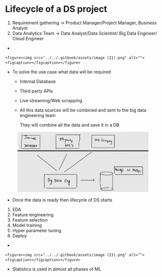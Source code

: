 # Lifecycle of a DS project

1. Requirement gathering -> Product Manager/Project Manager, Business Analyst
2. Data Analytics Team -> Data Analyst/Data Scientist/ Big Data Engineer/ Cloud Engineer

*

    <figure><img src="../../.gitbook/assets/image (21).png" alt=""><figcaption></figcaption></figure>
* To solve the use case what data will be required
  * Internal Database
  * Third party APIs
  * Live streaming/Web scrapping
  *   All this data sources will be combined and sent to the big data engineering team

      They will combine all the data and save it in a DB

<figure><img src="../../.gitbook/assets/image (22).png" alt=""><figcaption></figcaption></figure>



* Once the data is ready then lifecycle of DS starts

1. EDA
2. Feature engineering
3. Feature selection
4. Model training
5. Hyper parameter tuning
6. Deploy

*

    <figure><img src="../../.gitbook/assets/image (23).png" alt=""><figcaption></figcaption></figure>
* Statistics is used in almost all phases of ML
